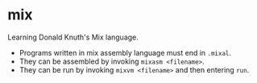 # mix
Learning Donald Knuth's Mix language.

- Programs written in mix assembly language must end in ```.mixal```.
- They can be assembled by invoking ```mixasm <filename>```.
- They can be run by invoking ```mixvm <filename>``` and then entering ```run```.
